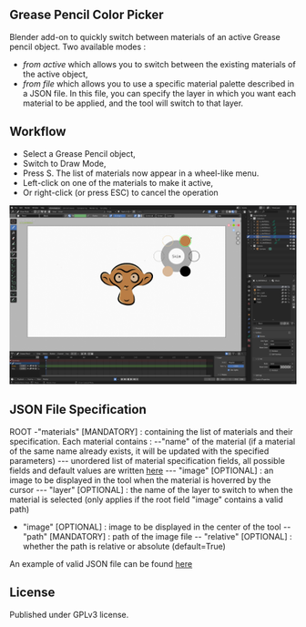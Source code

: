 ## Grease Pencil Color Picker

Blender add-on to quickly switch between materials of an active Grease pencil object.
Two available modes : 
* *from active* which allows you to switch between the existing materials of the active object,
* *from file* which allows you to use a specific material palette described in a JSON file. In this file, you can specify the layer in which you want each material to be applied, and the tool will switch to that layer.

## Workflow 

* Select a Grease Pencil object,
* Switch to Draw Mode,
* Press S. The list of materials now appear in a wheel-like menu.
* Left-click on one of the materials to make it active,
* Or right-click (or press ESC) to cancel the operation

![Preview](doc/gcp_preview.png "Preview of the GP Color Picker")

## JSON File Specification
ROOT 
-"materials" \[MANDATORY\] : containing the list of materials and their specification. Each material contains : 
    --"name" of the material (if a material of the same name already exists, it will be updated with the specified parameters)
        --- unordered list of material specification fields, all possible fields and default values are written [here](doc/base_material.json)
        --- "image" \[OPTIONAL\] : an image to be displayed in the tool when the material is hoverred by the cursor
        --- "layer" \[OPTIONAL\] : the name of the layer to switch to when the material is selected (only applies if the root field "image" contains a valid path)
- "image" \[OPTIONAL\] : image to be displayed in the center of the tool
    -- "path" \[MANDATORY\] : path of the image file
    -- "relative" \[OPTIONAL\] : whether the path is relative or absolute (default=True)

An example of valid JSON file can be found [here](doc/example.json)

## License

Published under GPLv3 license.